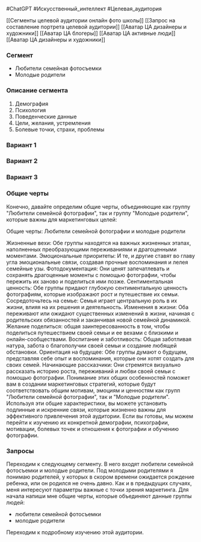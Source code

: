 #ChatGPT #Искусственный_интеллект #Целевая_аудитория 

[[Сегменты целевой аудитории онлайн фото школы]]
[[Запрос на составление портрета целевой аудитории]]
[[Аватар ЦА дизайнеры и художники]]
[[Аватар ЦА блогеры]]
[[Аватар ЦА активные люди]]
[[Аватар ЦА дизайнеры и художники]]

### Сегмент
- Любители семейная фотосъемки
- Молодые родители

### Описание сегмента
1. Демография
2. Психология
3. Поведенческие данные
4. Цели, желания, устремления
5. Болевые точки, страхи, проблемы


### Вариант 1


### Вариант 2


### Вариант 3

### Общие черты
Конечно, давайте определим общие черты, объединяющие как группу "Любители семейной фотографии", так и группу "Молодые родители", которые важны для маркетинговых целей:

Общие черты: Любители семейной фотографии и молодые родители

Жизненные вехи: Обе группы находятся на важных жизненных этапах, наполненных преобразующими переживаниями и драгоценными моментами.
Эмоциональные приоритеты: И те, и другие ставят во главу угла эмоциональные связи, создавая прочные воспоминания и лелея семейные узы.
Фотодокументация: Они ценят запечатлевать и сохранять драгоценные моменты с помощью фотографии, чтобы пережить их заново и поделиться ими позже.
Сентиментальная ценность: Обе группы придают глубокую сентиментальную ценность фотографиям, которые изображают рост и путешествие их семьи.
Сосредоточьтесь на семье: Семья играет центральную роль в их жизни, влияя на их решения и деятельность.
Изменения в жизни: Оба переживают или ожидают существенных изменений в жизни, начиная с родительских обязанностей и заканчивая новой семейной динамикой.
Желание поделиться: общая заинтересованность в том, чтобы поделиться путешествием своей семьи и ее вехами с близкими и онлайн-сообществами.
Воспитание и заботливость: Общая заботливая натура, забота о благополучии своей семьи и создание любящей обстановки.
Ориентация на будущее: Обе группы думают о будущем, представляя себе опыт и воспоминания, которые они хотят создать для своих семей.
Начинающие рассказчики: Они стремятся визуально рассказать историю роста, переживаний и любви своей семьи с помощью фотографии.
Понимание этих общих особенностей поможет вам в создании маркетинговых стратегий, которые будут соответствовать общим мотивам, эмоциям и ценностям как групп "Любители семейной фотографии", так и "Молодые родители". Используя эти общие характеристики, вы можете установить подлинные и искренние связи, которые жизненно важны для эффективного привлечения этой аудитории. Если вы готовы, мы можем перейти к изучению их конкретной демографии, психографии, мотивации, болевых точек и отношения к фотографии и обучению фотографии.
### Запросы

Переходим к следующему сегменту. В него входят любители семейной фотосъемки и молодые родители. Под молодыми родителями я понимаю родителей, у которых в скором времени ожидается рождение ребенка, или он родился не очень давно.
Как и в предыдущих случаях, меня интересуют параметры важные с точки зрения маркетинга.
Для начала напиши мне общие черты, которые объединяют данные группы людей:
- любители семейной фотосъемки
- молодые родители

Переходим к подробному изучению этой аудитории. 

